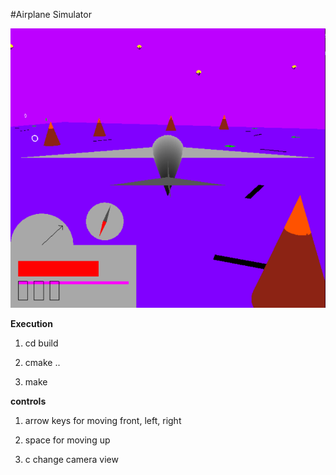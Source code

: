 #Airplane Simulator

![Image of Yaktocat](https://raw.githubusercontent.com/VisveshS/Airplane-Simulator-OpenGL3D/master/FlightSimulator/plane.png)

**Execution**

 1. cd build

 2. cmake ..

 3. make

**controls**

 1. arrow keys for moving front, left, right

 2. space for moving up

 3. c change camera view
